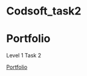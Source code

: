 # Codsoft_task2
# Portfolio
<p>Level 1 Task 2</p>
<a href="https://scientific-calculator.bhanukumar20030.repl.co/">Portfolio</a>
